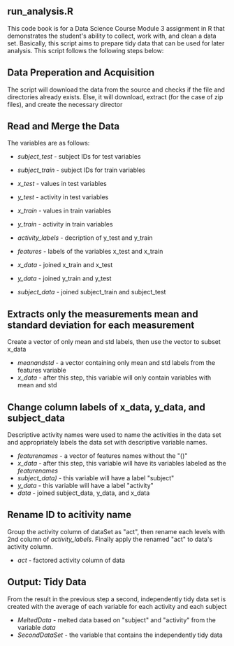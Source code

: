 run\_analysis.R
---------------

This code book is for a Data Science Course Module 3 assignment in R
that demonstrates the student's ability to collect, work with, and clean
a data set. Basically, this script aims to prepare tidy data that can be
used for later analysis. This script follows the following steps below:

Data Preperation and Acquisition
--------------------------------

The script will download the data from the source and checks if the file
and directories already exists. Else, it will download, extract (for the
case of zip files), and create the necessary director

Read and Merge the Data
-----------------------

The variables are as follows:

-   *subject\_test* - subject IDs for test variables
-   *subject\_train* - subject IDs for train variables
-   *x\_test* - values in test variables
-   *y\_test* - activity in test variables
-   *x\_train* - values in train variables
-   *y\_train* - activity in train variables
-   *activity\_labels* - decription of y\_test and y\_train
-   *features* - labels of the variables x\_test and x\_train

-   *x\_data* - joined x\_train and x\_test
-   *y\_data* - joined y\_train and y\_test
-   *subject\_data* - joined subject\_train and subject\_test

Extracts only the measurements mean and standard deviation for each measurement
-------------------------------------------------------------------------------

Create a vector of only mean and std labels, then use the vector to
subset x\_data

-   *meanandstd* - a vector containing only mean and std labels from the
    features variable
-   *x\_data* - after this step, this variable will only contain
    variables with mean and std

Change column labels of x\_data, y\_data, and subject\_data
-----------------------------------------------------------

Descriptive activity names were used to name the activities in the data
set and appropriately labels the data set with descriptive variable
names.

-   *featurenames* - a vector of features names without the "()"
-   *x\_data* - after this step, this variable will have its variables
    labeled as the *featurenames*
-   *subject\_data)* - this variable will have a label "subject"
-   *y\_data* - this variable will have a label "activity"
-   *data* - joined subject\_data, y\_data, and x\_data

Rename ID to acitivity name
---------------------------

Group the activity column of dataSet as "act", then rename each levels
with 2nd column of *activity\_labels*. Finally apply the renamed "act"
to data's activity column.

-   *act* - factored activity column of data

Output: Tidy Data
-----------------

From the result in the previous step a second, independently tidy data
set is created with the average of each variable for each activity and
each subject

-   *MeltedData* - melted data based on "subject" and "activity" from
    the variable *data*
-   *SecondDataSet* - the variable that contains the independently tidy
    data
